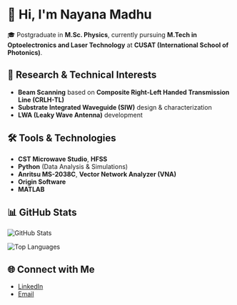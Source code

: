 # 👋 Hi, I'm Nayana Madhu  

🎓 Postgraduate in **M.Sc. Physics**, currently pursuing **M.Tech in Optoelectronics and Laser Technology** at **CUSAT (International School of Photonics)**.  

## 🔬 Research & Technical Interests  
- **Beam Scanning** based on **Composite Right-Left Handed Transmission Line (CRLH-TL)**  
- **Substrate Integrated Waveguide (SIW)** design & characterization  
- **LWA (Leaky Wave Antenna)** development  

## 🛠 Tools & Technologies  
- **CST Microwave Studio**, **HFSS**  
- **Python** (Data Analysis & Simulations)  
- **Anritsu MS-2038C**, **Vector Network Analyzer (VNA)**  
- **Origin Software**  
- **MATLAB**  

## 📊 GitHub Stats  

![GitHub Stats](https://github-readme-stats.vercel.app/api?username=NayanaMadhu2001&show_icons=true&theme=tokyonight)  

![Top Languages](https://github-readme-stats.vercel.app/api/top-langs/?username=NayanaMadhu2001&layout=compact&theme=tokyonight)  

## 🌐 Connect with Me  

- [LinkedIn](www.linkedin.com/in/nayana-madhu-deshpande)  
- [Email](mailto:nayanamadhu2023@gmail.com)

